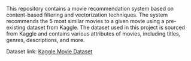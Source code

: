 This repository contains a movie recommendation system based on content-based filtering and vectorization techniques. The system recommends the 5 most similar movies to a given movie using a pre-existing dataset from Kaggle.
The dataset used in this project is sourced from Kaggle and contains various attributes of movies, including titles, genres, descriptions, and more.

Dataset link: [Kaggle Movie Dataset]([https://www.kaggle.com/datasets](https://www.kaggle.com/datasets/tmdb/tmdb-movie-metadata))

